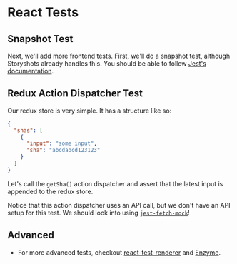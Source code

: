 
# React Tests

## Snapshot Test

Next, we'll add more frontend tests.
First, we'll do a snapshot test,
although Storyshots already handles this.
You should be able to follow [Jest's documentation](https://facebook.github.io/jest/docs/en/snapshot-testing.html).

## Redux Action Dispatcher Test

Our redux store is very simple.
It has a structure like so:

```json
{
  "shas": [
    {
      "input": "some input",
      "sha": "abcdabcd123123"
    }
  ]
}
```

Let's call the `getSha()` action dispatcher and assert that the
latest input is appended to the redux store.

Notice that this action dispatcher uses an API call,
but we don't have an API setup for this test.
We should look into using [`jest-fetch-mock`](https://github.com/jefflau/jest-fetch-mock)!

## Advanced

- For more advanced tests, checkout [react-test-renderer](https://reactjs.org/docs/test-renderer.html) and [Enzyme](https://github.com/airbnb/enzyme).

